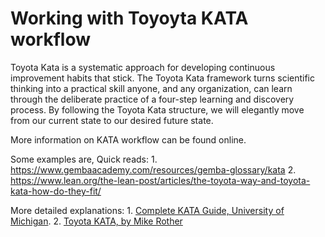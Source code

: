 # Working with Toyoyta KATA workflow

Toyota Kata is a systematic approach for developing continuous improvement habits that stick. The Toyota Kata framework turns scientific thinking into a practical skill anyone, and any organization, can learn through the deliberate practice of a four-step learning and discovery process. By following the Toyota Kata structure, we will elegantly move from our current state to our desired future state. 

More information on KATA workflow can be found online.

Some examples are,
Quick reads:
    1. https://www.gembaacademy.com/resources/gemba-glossary/kata
    2. https://www.lean.org/the-lean-post/articles/the-toyota-way-and-toyota-kata-how-do-they-fit/

More detailed explanations:
    1. [Complete KATA Guide, University of Michigan](http://www-personal.umich.edu/~mrother/Handbook/Practice_Guide.pdf). 
    2. [Toyota KATA, by Mike Rother](https://books.google.de/books?id=rFDq1DYprzYC&printsec=frontcover&redir_esc=y#v=onepage&q&f=false)
